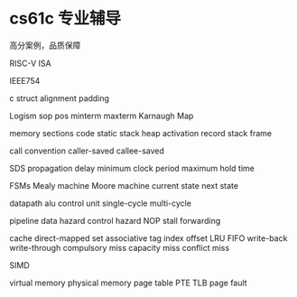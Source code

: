 # cs61c 专业辅导

高分案例，品质保障

RISC-V ISA 

IEEE754 

c struct alignment padding

Logism sop pos minterm maxterm Karnaugh Map

memory sections code static stack heap activation record stack frame

call convention caller-saved callee-saved

SDS propagation delay minimum clock period maximum hold time 

FSMs Mealy machine Moore machine current state next state

datapath alu control unit single-cycle multi-cycle

pipeline data hazard control hazard NOP stall forwarding 

cache direct-mapped set associative tag index offset LRU FIFO write-back write-through compulsory miss capacity miss conflict miss

SIMD

virtual memory physical memory page table PTE TLB page fault 

